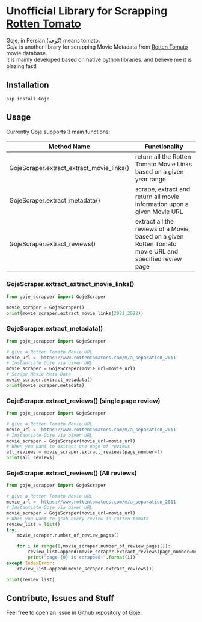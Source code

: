 # Unofficial Library for Scrapping [Rotten Tomato](http://rottentomatoes.com/)

Goje, in Persian (گوجه) means tomato.  <br>
_Goje_ is another library for scrapping Movie Metadata from  [Rotten Tomato](http://rottentomatoes.com) movie database. <br>
it is mainly developed based on native python libraries. and believe me it is blazing fast!

## Installation

`pip install Goje`

## Usage

Currently Goje supports 3 main functions:

| Method Name  | Functionality  |
|---|---|
| GojeScraper.extract_extract_movie_links() | return all the Rotten Tomato Movie Links based on a given year range  |
| GojeScraper.extract_metadata() | scrape, extract and return all movie information upon a given Movie URL |
| GojeScraper.extract_reviews() | extract all the reviews of a Movie, based on a given Rotten Tomato movie URL and specified review page |


### GojeScraper.extract_extract_movie_links()

```python
from goje_scrapper import GojeScraper

movie_scraper = GojeScraper()
print(movie_scraper.extract_movie_links(2021,2022))
```

### GojeScraper.extract_metadata()

```python
from goje_scrapper import GojeScraper

# give a Rotten Tomato Movie URL
movie_url = 'https://www.rottentomatoes.com/m/a_separation_2011'
# Instantiate Goje via given URL
movie_scraper = GojeScraper(movie_url=movie_url)
# Scrape Movie Meta Data
movie_scraper.extract_metadata()
print(movie_scraper.metadata)
```

### GojeScraper.extract_reviews() (single page review)

```python
from goje_scrapper import GojeScraper

# give a Rotten Tomato Movie URL
movie_url = 'https://www.rottentomatoes.com/m/a_separation_2011'
# Instantiate Goje via given URL
movie_scraper = GojeScraper(movie_url=movie_url)
# When you want to extract one page of reviews
all_reviews = movie_scraper.extract_reviews(page_number=1)
print(all_reviews)
```

### GojeScraper.extract_reviews() (All reviews)

```python
from goje_scrapper import GojeScraper

# give a Rotten Tomato Movie URL
movie_url = 'https://www.rottentomatoes.com/m/a_separation_2011'
# Instantiate Goje via given URL
movie_scraper = GojeScraper(movie_url=movie_url)
# When you want to grab every review in rotten tomato
review_list = list()
try:
    movie_scraper.number_of_review_pages()

    for i in range(1,movie_scraper.number_of_review_pages()):
        review_list.append(movie_scraper.extract_reviews(page_number=movie_scraper.number_of_review_pages()))
        print("page {0} is scrapped!".format(i))
except IndexError:
    review_list.append(movie_scraper.extract_reviews())

print(review_list)
```


## Contribute, Issues and Stuff

Feel free to open an issue in [Github repository of Goje](https://github.com/alifzl/goje_scrapper).